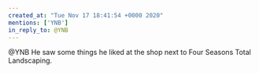 ```yaml
---
created_at: "Tue Nov 17 18:41:54 +0000 2020"
mentions: ['YNB']
in_reply_to: @YNB
---
```


@YNB He saw some things he liked at the shop next to Four Seasons Total Landscaping.